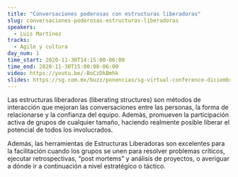```yaml
---
title: "Conversaciones poderosas con estructuras liberadoras"
slug: conversaciones-poderosas-estructuras-liberadoras
speakers:
  - Luis Martínez
tracks:
  - Agile y cultura
day_num: 1
time_start: 2020-11-30T14:15:00-06:00
time_end: 2020-11-30T15:00:00-06:00
video: https://youtu.be/-BoCzDkBmhk
slides: https://sg.com.mx/buzz/ponencias/sg-virtual-conference-diciembre-2020/conversaciones-poderosas-con-estructuras
---
```

Las estructuras liberadoras (liberating structures) son métodos de interacción que mejoran las conversaciones entre las personas, la forma de relacionarse y la confianza del equipo. Además, promueven la participación activa de grupos de cualquier tamaño, haciendo realmente posible liberar el potencial de todos los involucrados.

Además, las herramientas de Estructuras Liberadoras son excelentes para la facilitación cuando los grupos se unen para resolver problemas críticos, ejecutar retrospectivas, “post mortems” y análisis de proyectos, o averiguar a dónde ir a continuación a nivel estratégico o táctico.